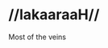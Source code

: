 # //lakaaraaH//

Most of the veins
<!--stackedit_data:
eyJoaXN0b3J5IjpbLTE2NTQ3MzUyMDUsLTExMTc3OTg4OTFdfQ
==
-->